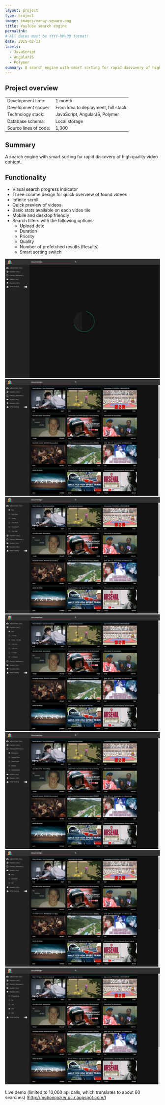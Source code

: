 ```yaml
---
layout: project
type: project
image: images/vacay-square.png
title: YouTube search engine
permalink: 
# All dates must be YYYY-MM-DD format!
date: 2015-02-13
labels:
  - JavaScript
  - AngularJS
  - Polymer
summary: A search engine with smart sorting for rapid discovery of high quality video content.
---
```


## Project overview

<table>
  <tr>
    <td>Development time:&nbsp;</td>
    <td>1 month</td>
  </tr>
  <tr>
    <td>Development scope:&nbsp;</td>
    <td>From idea to deployment, full stack</td>
  </tr>
  <tr>
    <td>Technology stack:&nbsp;</td>
    <td>JavaScript, AngularJS, Polymer</td>
  </tr>
  <tr>
    <td>Database schema:&nbsp;</td>
    <td>Local storage</td>
  </tr>
  <tr>
    <td>Source lines of code:&nbsp;</td>
    <td>1,300</td>
  </tr>
</table>

## Summary

A search engine with smart sorting for rapid discovery of high quality video content.

## Functionality

- Visual search progress indicator
- Three column design for quick overview of found videos
- Infinite scroll
- Quick preview of videos 
- Basic stats available on each video tile
- Mobile and desktop friendly
- Search filters with the following options:
  - Upload date
  - Duration
  - Priority
  - Quality
  - Number of prefetched results (Results)
  - Smart sorting switch

<div class="ui small rounded images">
  <a href="../images/mp_01.png" target="_blank"><img class="ui image" src="../images/mp_01.png"></a>
  <a href="../images/mp_02.png" target="_blank"><img class="ui image" src="../images/mp_02.png"></a>
  <a href="../images/mp_03.png" target="_blank"><img class="ui image" src="../images/mp_03.png"></a>
  <a href="../images/mp_04.png" target="_blank"><img class="ui image" src="../images/mp_04.png"></a>
  <a href="../images/mp_05.png" target="_blank"><img class="ui image" src="../images/mp_05.png"></a>
  <a href="../images/mp_06.png" target="_blank"><img class="ui image" src="../images/mp_06.png"></a>
  <a href="../images/mp_07.png" target="_blank"><img class="ui image" src="../images/mp_07.png"></a>
</div>

Live demo (limited to 10,000 api calls, which translates to about 60 searches)
(http://motionpicker.uc.r.appspot.com/)
